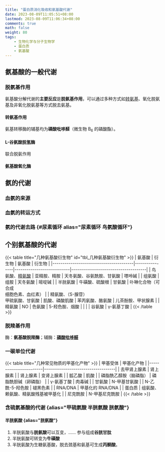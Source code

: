 ```yaml
---
title: "蛋白质消化吸收和氨基酸代谢"
date: 2023-08-09T11:05:51+08:00
lastmod: 2023-08-09T11:06:34+08:00
comments: true
math: false
weight: 80
tags:
    - 生物化学与分子生物学
    - 蛋白质
    - 氨基酸
---
```


<!--more-->

## 氨基酸的一般代谢

### 脱氨基作用

氨基酸分解代谢的**主要反应**是**脱氨基作用**，可以通过多种方式如[转氨基](#转氨基作用)、氧化脱氨基及非氧化脱氨基等方式脱去氨基。

#### 转氨基作用

氨基转移酶的辅基均为**磷酸吡哆醛**（微生物 B<sub>6</sub> 的磷酸酯）。

#### L-谷氨酸脱氢酶

联合脱氨作用

#### 氨基酸氧化酶

## 氨的代谢

### 血氨的来源

### 血氨的转运方式

### 氨的代谢去路 {#尿素循环 alias="尿素循环 鸟氨酸循环"}

## 个别氨基酸的代谢

{{< table title="几种氨基酸衍生物" id="tbl_几种氨基酸衍生物" >}}
| 氨基酸                                  | 衍生物         | 氨基酸                     | 衍生物                               |
|-----------------------------------------|----------------|----------------------------|--------------------------------------|
| 鸟氨酸、[精氨酸](#尿素循环)             | 亚精胺、精胺   | 天冬氨酸、谷氨酰胺、甘氨酸 | 嘌呤碱                               |
| 组氨酸                                  | 组胺           | 天冬氨酸                   | 嘧啶碱                               |
| 半胱氨酸                                | 牛磺酸、硫酸根 | 甘氨酸                     | 卟啉化合物（可合成<br/>细胞色素、血红素） |
| 精氨酸、（S-腺苷）<br/>甲硫氨酸、甘氨酸 | 肌酸、磷酸肌酸 | 苯丙氨酸、酪氨酸           | 儿茶酚胺、甲状腺素                   |
| 精氨酸                                  | NO             | 色氨酸                     | 5-羟色胺、烟酸                       |
|                                         |                | 谷氨酸                     | γ-氨基丁酸                           |
{{< /table >}}

### 脱羧基作用

酶：**氨基酸脱羧酶**；辅酶：[**磷酸吡哆醛**](#转氨基作用)

### 一碳单位代谢

{{< table title="几种常见物质的甲基化产物" >}}
| 甲基受体               | 甲基化产物                         |
|------------------------|------------------------------------|
| 去甲肾上腺素           | 肾上腺素                           |
| 肾上腺素               | 变肾上腺素                         |
| 胍乙酸                 | 肌酸                               |
| 磷脂酰乙醇胺（脑磷脂） | 磷脂酰胆碱（卵磷脂）               |
| γ-氨基丁酸             | 肉毒碱                             |
| 甘氨酸                 | N-甲基甘氨酸                       |
| N-乙酰-5-羟色胺        | 褪黑色素                           |
| RNA/DNA                | 甲基化的 RNA/DNA                   |
| 蛋白质                 | 组氨酸、赖氨酸、精氨酸残基被甲基化 |
| 尼克酰胺               | N-甲基尼克酰胺                     |
{{< /table >}}

### 含硫氨基酸的代谢 {alias="甲硫氨酸 半胱氨酸 胱氨酸"}

#### 半胱氨酸 {alias="胱氨酸"}

1. 半胱氨酸与**胱氨酸**可以互变，…… 参与组成**谷胱甘肽**
2. 半胱氨酸可转变为**牛磺酸**
3. 半胱氨酸为生糖氨基酸，脱去巯基和氨基可生成**丙酮酸**。


